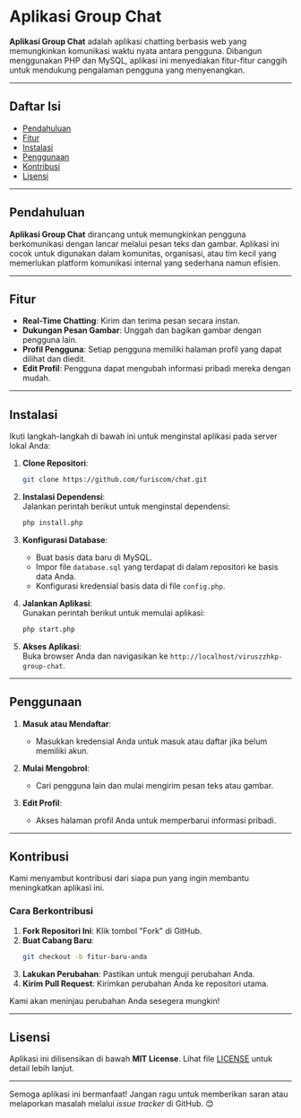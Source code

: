 
# Aplikasi Group Chat  

**Aplikasi Group Chat** adalah aplikasi chatting berbasis web yang memungkinkan komunikasi waktu nyata antara pengguna. Dibangun menggunakan PHP dan MySQL, aplikasi ini menyediakan fitur-fitur canggih untuk mendukung pengalaman pengguna yang menyenangkan.  

---

## Daftar Isi  

- [Pendahuluan](#pendahuluan)  
- [Fitur](#fitur)  
- [Instalasi](#instalasi)  
- [Penggunaan](#penggunaan)  
- [Kontribusi](#kontribusi)  
- [Lisensi](#lisensi)  

---

## Pendahuluan  

**Aplikasi Group Chat** dirancang untuk memungkinkan pengguna berkomunikasi dengan lancar melalui pesan teks dan gambar. Aplikasi ini cocok untuk digunakan dalam komunitas, organisasi, atau tim kecil yang memerlukan platform komunikasi internal yang sederhana namun efisien.  

---

## Fitur  

- **Real-Time Chatting**: Kirim dan terima pesan secara instan.  
- **Dukungan Pesan Gambar**: Unggah dan bagikan gambar dengan pengguna lain.  
- **Profil Pengguna**: Setiap pengguna memiliki halaman profil yang dapat dilihat dan diedit.  
- **Edit Profil**: Pengguna dapat mengubah informasi pribadi mereka dengan mudah.  

---

## Instalasi  

Ikuti langkah-langkah di bawah ini untuk menginstal aplikasi pada server lokal Anda:  

1. **Clone Repositori**:  
   ```bash  
   git clone https://github.com/furiscom/chat.git  
   ```  

2. **Instalasi Dependensi**:  
   Jalankan perintah berikut untuk menginstal dependensi:  
   ```bash  
   php install.php  
   ```  

3. **Konfigurasi Database**:  
   - Buat basis data baru di MySQL.  
   - Impor file `database.sql` yang terdapat di dalam repositori ke basis data Anda.  
   - Konfigurasi kredensial basis data di file `config.php`.  

4. **Jalankan Aplikasi**:  
   Gunakan perintah berikut untuk memulai aplikasi:  
   ```bash  
   php start.php  
   ```  

5. **Akses Aplikasi**:  
   Buka browser Anda dan navigasikan ke `http://localhost/viruszzhkp-group-chat`.  

---

## Penggunaan  

1. **Masuk atau Mendaftar**:  
   - Masukkan kredensial Anda untuk masuk atau daftar jika belum memiliki akun.  

2. **Mulai Mengobrol**:  
   - Cari pengguna lain dan mulai mengirim pesan teks atau gambar.  

3. **Edit Profil**:  
   - Akses halaman profil Anda untuk memperbarui informasi pribadi.  

---

## Kontribusi  

Kami menyambut kontribusi dari siapa pun yang ingin membantu meningkatkan aplikasi ini.  

### Cara Berkontribusi  
1. **Fork Repositori Ini**: Klik tombol "Fork" di GitHub.  
2. **Buat Cabang Baru**:  
   ```bash  
   git checkout -b fitur-baru-anda  
   ```  
3. **Lakukan Perubahan**: Pastikan untuk menguji perubahan Anda.  
4. **Kirim Pull Request**: Kirimkan perubahan Anda ke repositori utama.  

Kami akan meninjau perubahan Anda sesegera mungkin!  

---

## Lisensi  

Aplikasi ini dilisensikan di bawah **MIT License**. Lihat file [LICENSE](LICENSE) untuk detail lebih lanjut.  

---

Semoga aplikasi ini bermanfaat! Jangan ragu untuk memberikan saran atau melaporkan masalah melalui *issue tracker* di GitHub. 😊
